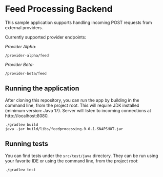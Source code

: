 # Feed Processing Backend

This sample application supports handling incoming POST requests from external providers.

Currently supported provider endpoints:

*Provider Alpha:*
```
/provider-alpha/feed
```

*Provider Beta:*
```
/provider-beta/feed
```

## Running the application

After cloning this repository, you can run the app by building in the command line, from the project root. This will require JDK installed (minimum version: Java 17). Server will listen to incoming connections at http://localhost:8080.

```shell
./gradlew build
java -jar build/libs/feedprocessing-0.0.1-SNAPSHOT.jar
```

## Running tests

You can find tests under the `src/test/java` directory. They can be run using your favorite IDE or using the command line, from the project root:

```shell
./gradlew test
```

